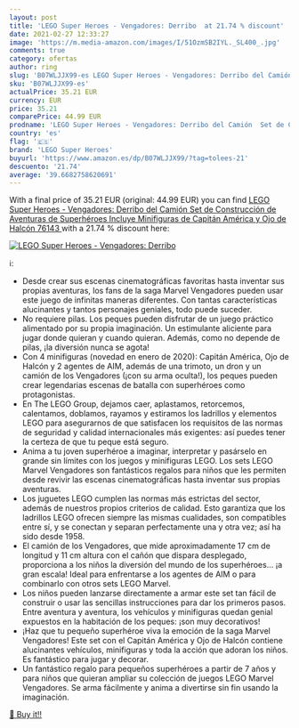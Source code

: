 ```yaml
---
layout: post
title: 'LEGO Super Heroes - Vengadores: Derribo  at 21.74 % discount'
date: 2021-02-27 12:33:27
image: 'https://m.media-amazon.com/images/I/51OzmSB2IYL._SL400_.jpg'
comments: true
category: ofertas
author: ring
slug: 'B07WLJJX99-es LEGO Super Heroes - Vengadores: Derribo del Camión Set de...'
sku: 'B07WLJJX99-es'
actualPrice: 35.21 EUR
currency: EUR
price: 35.21
comparePrice: 44.99 EUR
prodname: 'LEGO Super Heroes - Vengadores: Derribo del Camión  Set de Construcción de Aventuras de Superhéroes  Incluye Minifiguras de Capitán América y Ojo de Halcón  76143 '
country: 'es'
flag: '🇪🇸'
brand: 'LEGO Super Heroes'
buyurl: 'https://www.amazon.es/dp/B07WLJJX99/?tag=tolees-21'
descuento: '21.74'
average: '39.6682758620691'
---
```


With a final price of 35.21 EUR (original: 44.99 EUR) you can find [LEGO Super Heroes - Vengadores: Derribo del Camión  Set de Construcción de Aventuras de Superhéroes  Incluye Minifiguras de Capitán América y Ojo de Halcón  76143 ](https://www.amazon.es/dp/B07WLJJX99/?tag=tolees-21) with a  21.74 % discount here:

[![LEGO Super Heroes - Vengadores: Derribo ](https://m.media-amazon.com/images/I/51OzmSB2IYL._SL400_.jpg)](https://www.amazon.es/dp/B07WLJJX99/?tag=tolees-21)

ℹ️:

- Desde crear sus escenas cinematográficas favoritas hasta inventar sus propias aventuras, los fans de la saga Marvel Vengadores pueden usar este juego de infinitas maneras diferentes. Con tantas características alucinantes y tantos personajes geniales, todo puede suceder.
- No requiere pilas. Los peques pueden disfrutar de un juego práctico alimentado por su propia imaginación. Un estimulante aliciente para jugar donde quieran y cuando quieran. Además, como no depende de pilas, ¡la diversión nunca se agota!
- Con 4 minifiguras (novedad en enero de 2020): Capitán América, Ojo de Halcón y 2 agentes de AIM, además de una trimoto, un dron y un camión de los Vengadores (¡con su arma oculta!), los peques pueden crear legendarias escenas de batalla con superhéroes como protagonistas.
- En The LEGO Group, dejamos caer, aplastamos, retorcemos, calentamos, doblamos, rayamos y estiramos los ladrillos y elementos LEGO para asegurarnos de que satisfacen los requisitos de las normas de seguridad y calidad internacionales más exigentes: así puedes tener la certeza de que tu peque está seguro.
- Anima a tu joven superhéroe a imaginar, interpretar y pasárselo en grande sin límites con los juegos y minifiguras LEGO. Los sets LEGO Marvel Vengadores son fantásticos regalos para niños que les permiten desde revivir las escenas cinematográficas hasta inventar sus propias aventuras.
- Los juguetes LEGO cumplen las normas más estrictas del sector, además de nuestros propios criterios de calidad. Esto garantiza que los ladrillos LEGO ofrecen siempre las mismas cualidades, son compatibles entre sí, y se conectan y separan perfectamente una y otra vez; así ha sido desde 1958.
- El camión de los Vengadores, que mide aproximadamente 17 cm de longitud y 11 cm altura con el cañón que dispara desplegado, proporciona a los niños la diversión del mundo de los superhéroes… ¡a gran escala! Ideal para enfrentarse a los agentes de AIM o para combinarlo con otros sets LEGO Marvel.
- Los niños pueden lanzarse directamente a armar este set tan fácil de construir o usar las sencillas instrucciones para dar los primeros pasos. Entre aventura y aventura, los vehículos y minifiguras quedan genial expuestos en la habitación de los peques: ¡son muy decorativos!
- ¡Haz que tu pequeño superhéroe viva la emoción de la saga Marvel Vengadores! Este set con el Capitán América y Ojo de Halcón contiene alucinantes vehículos, minifiguras y toda la acción que adoran los niños. Es fantástico para jugar y decorar.
- Un fantástico regalo para pequeños superhéroes a partir de 7 años y para niños que quieran ampliar su colección de juegos LEGO Marvel Vengadores. Se arma fácilmente y anima a divertirse sin fin usando la imaginación.

[🛒 Buy it!!](https://www.amazon.es/dp/B07WLJJX99/?tag=tolees-21)
